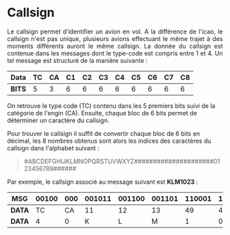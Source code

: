 # Callsign

<p style="text-align:justify;">Le callsign permet d'identifier un avion en vol. A la différence de l'icao, le callsign n'est pas unique, plusieurs avions effectuant le même trajet à des moments différents auront le même callsign. La donnée du callsign est contenue dans les messages dont le type-code est compris entre 1 et 4. Un tel message est structuré de la manière suivante : </p>

| **Data** | **TC** | **CA** | **C1** | **C2** | **C3** | **C4** | **C5** | **C6** | **C7** | **C8** |
|----------|--------|--------|--------|--------|--------|--------|--------|--------|--------|--------|
| **BITS** | 5      | 3      | 6      | 6      | 6      | 6      | 6      | 6      | 6      | 6      |

On retrouve le type code (TC) contenu dans les 5 premiers bits suivi de la catégorie de l'engin (CA). Ensuite, chaque bloc de 6 bits permet de déterminer un caractère du callsign.

Pour trouver le callsign il suffit de convertir chaque bloc de 6 bits en décimal, les 8 nombres obtenus sont alors les indices des caractères du callsign dans l'alphabet suivant : 

>#ABCDEFGHIJKLMNOPQRSTUVWXYZ#####################0123456789######

Par exemple, le callsign associé au message suivant est **KLM1023** : 

| **MSG**  | **00100** | **000** | **001011** | **001100** | **001101** | **110001** | **110000** | **110010** | **110011** | **100000** |
|----------|-----------|---------|------------|------------|------------|------------|------------|------------|------------|------------|
| **DATA** | TC        | CA      | 11         | 12         | 13         | 49         | 48         | 50         | 51         | 32         |
| **DATA** | 4         | 0       | K          | L          | M          | 1          | 0          | 2          | 3          | -          |
